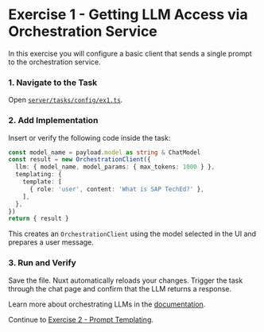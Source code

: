 # Exercise 1 - Getting LLM Access via Orchestration Service

In this exercise you will configure a basic client that sends a single prompt to the orchestration service.

### 1. Navigate to the Task
Open [`server/tasks/config/ex1.ts`](../../server/tasks/config/ex1.ts).

### 2. Add Implementation
Insert or verify the following code inside the task:
```typescript
const model_name = payload.model as string & ChatModel
const result = new OrchestrationClient({
  llm: { model_name, model_params: { max_tokens: 1000 } },
  templating: {
    template: [
      { role: 'user', content: 'What is SAP TechEd?' },
    ],
  },
})
return { result }
```
This creates an `OrchestrationClient` using the model selected in the UI and prepares a user message.

### 3. Run and Verify
Save the file. Nuxt automatically reloads your changes. Trigger the task through the chat page and confirm that the LLM returns a response.

Learn more about orchestrating LLMs in the [documentation](https://sap.github.io/ai-sdk/docs/js/overview-cloud-sdk-for-ai-js).

Continue to [Exercise 2 - Prompt Templating](../ex2/README.md).
